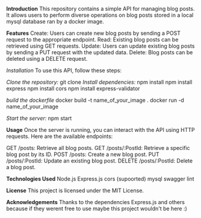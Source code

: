 **Introduction**
This repository contains a simple API for managing blog posts. It allows users to perform diverse operations on blog posts stored in a local mysql database ran by a docker image.

**Features**
Create: Users can create new blog posts by sending a POST request to the appropriate endpoint.
Read: Existing blog posts can be retrieved using GET requests.
Update: Users can update existing blog posts by sending a PUT request with the updated data.
Delete: Blog posts can be deleted using a DELETE request.

_Installation_
To use this API, follow these steps:

_Clone the repository:_ git clone 
_Install dependencies:_ npm install
npm install express
npm install cors
npm install express-validator

_build the dockerfile_
docker build -t name_of_your_image .
docker run -d name_of_your_image

_Start the server:_ npm start

**Usage**
Once the server is running, you can interact with the API using HTTP requests. Here are the available endpoints:

GET /posts: Retrieve all blog posts.
GET /posts/:PostId: Retrieve a specific blog post by its ID.
POST /posts: Create a new blog post.
PUT /posts/:PostId: Update an existing blog post.
DELETE /posts/:PostId: Delete a blog post.

**Technologies Used**
Node.js
Express.js
cors (supoorted)
mysql
swagger
lint

**License**
This project is licensed under the MIT License.

**Acknowledgements**
Thanks to the dependencies Express.js and others because if they werent free to use maybe this project wouldn't be here :)
